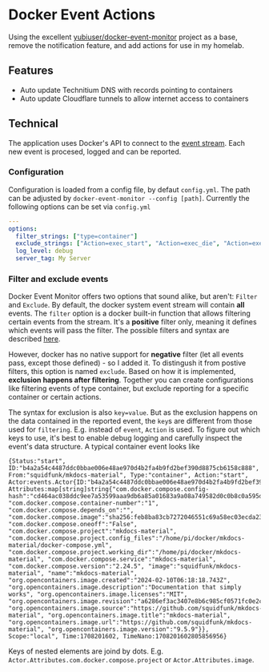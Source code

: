 # Docker Event Actions

Using the excellent [yubiuser/docker-event-monitor](https://github.com/yubiuser/docker-event-monitor) project as a base, remove the notification feature, and add actions for use in my homelab.


## Features

- Auto update Technitium DNS with records pointing to containers
- Auto update Cloudflare tunnels to allow internet access to containers

## Technical

The application uses Docker's API to connect to the [event stream](https://docs.docker.com/engine/api/v1.43/#tag/System/operation/SystemEvents). Each new event is procesed, logged and can be reported.

### Configuration

Configuration is loaded from a config file, by defaut `config.yml`. The path can be adjusted by `docker-event-monitor --config [path]`.
Currently the following options can be set via `config.yml`

```yaml
---
options:
  filter_strings: ["type=container"]
  exclude_strings: ["Action=exec_start", "Action=exec_die", "Action=exec_create"]
  log_level: debug
  server_tag: My Server

```

### Filter and exclude events

Docker Event Monitor offers two options that sound alike, but aren't: `Filter` and `Exclude`.
By default, the docker system event stream will contain **all** events. The `filter` option  is a docker built-in function that allows filtering certain events from the stream. It's a **positive** filter only, meaning it defines which events will pass the filter. The possible filters and syntax are described [here](https://docs.docker.com/engine/reference/commandline/events/#filter).

However, docker has no native support for **negative** filter (let all events pass, except those defined) - so I added it. To distingush it from postive filters, this option is named `exclude`.
Based on how it is implemented, **exclusion happens after filtering**. Together you can create configurations like filtering events of type container, but exclude reporting for a specific container or certain actions.

The syntax for exclusion is also `key=value`.  But as the exclusion happens on the data contained in the reported event, the `key`s are different from those used for `filtering`. E.g. instead of `event`, `Action` is used. To figure out which keys to use, it's best to enable debug logging and carefully inspect the event's data structure. A typical container event looks like

```
{Status:"start", ID:"b4a2a54c4487ddc0bbae006e48ae970d4b2fa4b9fd2bef390d8875cb6158c888", From:"squidfunk/mkdocs-material", Type:"container", Action:"start", Actor:events.Actor{ID:"b4a2a54c4487ddc0bbae006e48ae970d4b2fa4b9fd2bef390d8875cb6158c888", Attributes:map[string]string{"com.docker.compose.config-hash":"cd464ac038ddc9ee7a53599aaa9db6a85a01683a9a08a749582d0c0b8c0a595d", "com.docker.compose.container-number":"1", "com.docker.compose.depends_on":"", "com.docker.compose.image":"sha256:feb8ba83cb7272046551c69a58ec03ecda2306410a07844d22c166e810034aa6", "com.docker.compose.oneoff":"False", "com.docker.compose.project":"mkdocs-material", "com.docker.compose.project.config_files":"/home/pi/docker/mkdocs-material/docker-compose.yml", "com.docker.compose.project.working_dir":"/home/pi/docker/mkdocs-material", "com.docker.compose.service":"mkdocs-material", "com.docker.compose.version":"2.24.5", "image":"squidfunk/mkdocs-material", "name":"mkdocs-material", "org.opencontainers.image.created":"2024-02-10T06:18:18.743Z", "org.opencontainers.image.description":"Documentation that simply works", "org.opencontainers.image.licenses":"MIT", "org.opencontainers.image.revision":"a6286ef3ac3407e8b6c985cf0571fc0e2caa6f5b", "org.opencontainers.image.source":"https://github.com/squidfunk/mkdocs-material", "org.opencontainers.image.title":"mkdocs-material", "org.opencontainers.image.url":"https://github.com/squidfunk/mkdocs-material", "org.opencontainers.image.version":"9.5.9"}}, Scope:"local", Time:1708201602, TimeNano:1708201602805856956}
```

Keys of nested elements are joind by dots. E.g. `Actor.Attributes.com.docker.compose.project` or `Actor.Attributes.image`.
